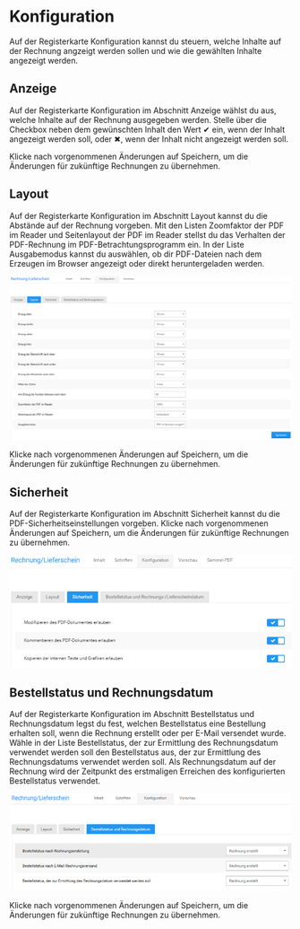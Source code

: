 # Konfiguration 

Auf der Registerkarte Konfiguration kannst du steuern, welche Inhalte auf der Rechnung angzeigt werden sollen und wie die gewählten Inhalte angezeigt werden.

## Anzeige 

Auf der Registerkarte Konfiguration im Abschnitt Anzeige wählst du aus, welche Inhalte auf der Rechnung ausgegeben werden. Stelle über die Checkbox neben dem gewünschten Inhalt den Wert ✔ ein, wenn der Inhalt angezeigt werden soll, oder ✖, wenn der Inhalt nicht angezeigt werden soll.

Klicke nach vorgenommenen Änderungen auf Speichern, um die Änderungen für zukünftige Rechnungen zu übernehmen.

## Layout 

Auf der Registerkarte Konfiguration im Abschnitt Layout kannst du die Abstände auf der Rechnung vorgeben. Mit den Listen Zoomfaktor der PDF im Reader und Seitenlayout der PDF im Reader stellst du das Verhalten der PDF-Rechnung im PDF-Betrachtungsprogramm ein. In der Liste Ausgabemodus kannst du auswählen, ob dir PDF-Dateien nach dem Erzeugen im Browser angezeigt oder direkt heruntergeladen werden.

![](Bilder/Abb195_SeitenabstaendeDerRechnung.png "Seitenabstände der Rechnung")

Klicke nach vorgenommenen Änderungen auf Speichern, um die Änderungen für zukünftige Rechnungen zu übernehmen.

## Sicherheit 

Auf der Registerkarte Konfiguration im Abschnitt Sicherheit kannst du die PDF-Sicherheitseinstellungen vorgeben. Klicke nach vorgenommenen Änderungen auf Speichern, um die Änderungen für zukünftige Rechnungen zu übernehmen.

![](Bilder/Abb340_PDF_Sicherheitseinstellungen.PNG "PDF-Sicherheitseinstellungen")

## Bestellstatus und Rechnungsdatum 

Auf der Registerkarte Konfiguration im Abschnitt Bestellstatus und Rechnungsdatum legst du fest, welchen Bestellstatus eine Bestellung erhalten soll, wenn die Rechnung erstellt oder per E-Mail versendet wurde. Wähle in der Liste Bestellstatus, der zur Ermittlung des Rechnungsdatum verwendet werden soll den Bestellstatus aus, der zur Ermittlung des Rechnungsdatums verwendet werden soll. Als Rechnungsdatum auf der Rechnung wird der Zeitpunkt des erstmaligen Erreichen des konfigurierten Bestellstatus verwendet.

![](Bilder/Abb197_BestellstatusNachRechnungsstellung.png "Bestellstatus nach Rechnungsstellung")

Klicke nach vorgenommenen Änderungen auf Speichern, um die Änderungen für zukünftige Rechnungen zu übernehmen.



